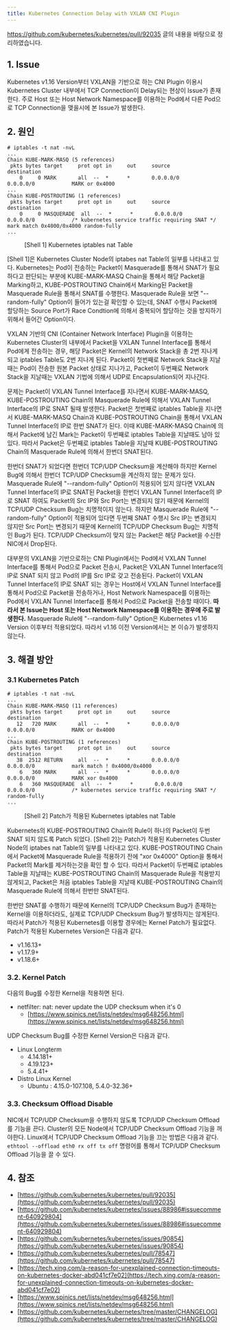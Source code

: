 ```yaml
---
title: Kubernetes Connection Delay with VXLAN CNI Plugin
---
```


https://github.com/kubernetes/kubernetes/pull/92035 글의 내용을 바탕으로 정리하였습니다.

## 1. Issue

Kubernetes v1.16 Version부터 VXLAN을 기반으로 하는 CNI Plugin 이용시 Kubernetes Cluster 내부에서 TCP Connection이 Delay되는 현상이 Issue가 존재한다. 주로 Host 또는 Host Network Namespace를 이용하는 Pod에서 다른 Pod으로 TCP Connection을 맺을시에 본 Issue가 발생한다.

## 2. 원인

```shell
# iptables -t nat -nvL
...
Chain KUBE-MARK-MASQ (5 references)
 pkts bytes target     prot opt in     out     source               destination
    0     0 MARK       all  --  *      *       0.0.0.0/0            0.0.0.0/0            MARK or 0x4000
...
Chain KUBE-POSTROUTING (1 references)
 pkts bytes target     prot opt in     out     source               destination
    0     0 MASQUERADE  all  --  *      *       0.0.0.0/0            0.0.0.0/0            /* kubernetes service traffic requiring SNAT */ mark match 0x4000/0x4000 random-fully
...
```
<figure>
<figcaption class="caption">[Shell 1] Kubernetes iptables nat Table</figcaption>
</figure>

[Shell 1]은 Kubernetes Cluster Node의 iptabes nat Table의 일부를 나타내고 있다. Kubernetes는 Pod이 전송하는 Packet이 Masquerade를 통해서 SNAT가 필요하다고 판단되는 부분에 KUBE-MARK-MASQ Chain을 통해서 해당 Packet을 Marking하고, KUBE-POSTROUTING Chain에서 Marking된 Packet을 Masquerade Rule을 통해서 SNAT를 수행한다. Masquerade Rule을 보면 "\-\-random-fully" Option이 들어가 있는걸 확인할 수 있는데, SNAT 수행시 Packet에 할당하는 Source Port가 Race Condtion에 의해서 중복되어 할당하는 것을 방지하기 위해서 들어간 Option이다.

VXLAN 기반의 CNI (Container Network Interface) Plugin을 이용하는 Kubernetes Cluster의 내부에서 Packet을 VXLAN Tunnel Interface를 통해서 Pod에게 전송하는 경우, 해당 Packet은 Kernel의 Network Stack을 총 2번 지나게 되고 iptables Table도 2번 지나게 된다. Packet이 첫번째로 Network Stack을 지날때는 Pod이 전송한 원본 Packet 상태로 지나가고, Packet이 두번째로 Network Stack을 지날때는 VXLAN 기법에 의해서 UDP로 Encapsulation되어 지나간다.

문제는 Packet이 VXLAN Tunnel Interface를 지나면서 KUBE-MARK-MASQ, KUBE-POSTROUTING Chain의 Masquerade Rule에 의해서 VXLAN Tunnel Interface의 IP로 SNAT 될때 발생한다. Packet은 첫번째로 iptables Table을 지나면서 KUBE-MARK-MASQ Chain과 KUBE-POSTROUTING Chain을 통해서 VXLAN Tunnel Interface의 IP로 한번 SNAT가 된다. 이때 KUBE-MARK-MASQ Chain에 의해서 Packet에 남긴 Mark는 Packet이 두번째로 iptables Table을 지날때도 남아 있있다. 따라서 Packet은 두번째로 iptables Table을 지날때 KUBE-POSTROUTING Chain의 Masquerade Rule에 의해서 한번더 SNAT된다.

한번더 SNAT가 되었다면 한번더 TCP/UDP Checksum을 계산해야 하지만 Kernel Bug에 의해서 한번더 TCP/UDP Checksum을 계산하지 않는 문제가 있다. Masquerade Rule에 "\-\-random-fully" Option이 적용되어 있지 않다면 VXLAN Tunnel Interface의 IP로 SNAT된 Packet을 한번더 VXLAN Tunnel Interface의 IP로 SNAT 하여도 Packet의 Src IP와 Src Port는 변경되지 않기 때문에 Kernel의 TCP/UDP Checksum Bug는 치명적이지 않는다. 하지만 Masquerade Rule에 "\-\-random-fully" Option이 적용되어 있다면 두번째 SNAT 수행시 Src IP는 변경되지 않지만 Src Port는 변경되기 때문에 Kernel의 TCP/UDP Checksum Bug는 치명적인 Bug가 된다. TCP/UDP Checksum이 맞지 않는 Packet은 해당 Packet을 수신한 NIC에서 Drop된다.

대부분의 VXLAN을 기반으로하는 CNI Plugin에서는 Pod에서 VXLAN Tunnel Interface를 통해서 Pod으로 Packet 전송시, Packet은 VXLAN Tunnel Interface의 IP로 SNAT 되지 않고 Pod의 IP를 Src IP로 갖고 전송된다. Packet이 VXLAN Tunnel Interface의 IP로 SNAT 되는 경우는 Host에서 VXLAN Tunnel Interface를 통해서 Pod으로 Packet을 전송하거나, Host Network Namespace를 이용하는 Pod에서 VXLAN Tunnel Interface를 통해서 Pod으로 Packet을 전송할 때이다. **따라서 본 Issue는 Host 또는 Host Network Namespace를 이용하는 경우에 주로 발생한다.** Masquerade Rule에 "\-\-random-fully" Option은 Kubernetes v1.16 Version 이후부터 적용되었다. 따라서 v1.16 이전 Version에서는 본 이슈가 발생하지 않는다.

## 3. 해결 방안

### 3.1 Kubernetes Patch

```shell
# iptables -t nat -nvL
...
Chain KUBE-MARK-MASQ (11 references)
 pkts bytes target     prot opt in     out     source               destination
   12   720 MARK       all  --  *      *       0.0.0.0/0            0.0.0.0/0            MARK or 0x4000
...
Chain KUBE-POSTROUTING (1 references)
 pkts bytes target     prot opt in     out     source               destination
   38  2512 RETURN     all  --  *      *       0.0.0.0/0            0.0.0.0/0            mark match ! 0x4000/0x4000
    6   360 MARK       all  --  *      *       0.0.0.0/0            0.0.0.0/0            MARK xor 0x4000
    6   360 MASQUERADE  all  --  *      *       0.0.0.0/0            0.0.0.0/0            /* kubernetes service traffic requiring SNAT */ random-fully
...
```
<figure>
<figcaption class="caption">[Shell 2] Patch가 적용된 Kubernetes iptables nat Table</figcaption>
</figure>

Kubernetes의 KUBE-POSTROUTING Chain의 Rule이 하나의 Packet이 두번 SNAT 되지 않도록 Patch 되었다. [Shell 2]는 Patch가 적용된 Kubernetes Cluster Node의 iptabes nat Table의 일부를 나타내고 있다. KUBE-POSTROUTING Chain에서 Packet에 Masquerade Rule을 적용하기 전에 "xor 0x4000" Option을 통해서 Packet의 Mark를 제거하는것을 확인 할 수 있다. 따라서 Packet이 두번째로 iptables Table을 지날때는 KUBE-POSTROUTING Chain의 Masquerade Rule을 적용받지 않게되고, Packet은 처음 iptables Table을 지날때 KUBE-POSTROUTING Chain의 Masquerade Rule에 의해서 한번만 SNAT된다. 

한번만 SNAT를 수행하기 때문에 Kernel의 TCP/UDP Checksum Bug가 존재하는 Kernel을 이용하더라도, 실제로 TCP/UDP Checksum Bug가 발생하지는 않게된다. 따라서 Patch가 적용된 Kubernetes를 이용할 경우에는 Kernel Patch가 필요없다. Patch가 적용된 Kubernetes Version은 다음과 같다.

* v1.16.13+
* v1.17.9+
* v1.18.6+

### 3.2. Kernel Patch

다음의 Bug를 수정한 Kernel을 적용하면 된다.

* netfilter: nat: never update the UDP checksum when it's 0
  * [https://www.spinics.net/lists/netdev/msg648256.html](https://www.spinics.net/lists/netdev/msg648256.html)

UDP Checksum Bug를 수정한 Kernel Version은 다음과 같다.

* Linux Longterm
  * 4.14.181+
  * 4.19.123+
  * 5.4.41+
* Distro Linux Kernel
  * Ubuntu : 4.15.0-107.108, 5.4.0-32.36+

### 3.3. Checksum Offload Disable

NIC에서 TCP/UDP Checksum을 수행하지 않도록 TCP/UDP Checksum Offload를 기능을 끈다. Cluster의 모든 Node에서 TCP/UDP Checksum Offload 기능을 꺼야한다. Linux에서 TCP/UDP Checksum Offload 기능을 끄는 방법은 다음과 같다. `ethtool --offload eth0 rx off tx off` 명령어를 통해서 TCP/UDP Checksum Offload 기능을 끌 수 있다.

## 4. 참조

* [https://github.com/kubernetes/kubernetes/pull/92035](https://github.com/kubernetes/kubernetes/pull/92035)
* [https://github.com/kubernetes/kubernetes/issues/88986#issuecomment-640929804](https://github.com/kubernetes/kubernetes/issues/88986#issuecomment-640929804)
* [https://github.com/kubernetes/kubernetes/issues/90854](https://github.com/kubernetes/kubernetes/issues/90854)
* [https://github.com/kubernetes/kubernetes/pull/78547](https://github.com/kubernetes/kubernetes/pull/78547)
* [https://tech.xing.com/a-reason-for-unexplained-connection-timeouts-on-kubernetes-docker-abd041cf7e02](https://tech.xing.com/a-reason-for-unexplained-connection-timeouts-on-kubernetes-docker-abd041cf7e02)
* [https://www.spinics.net/lists/netdev/msg648256.html](https://www.spinics.net/lists/netdev/msg648256.html)
* [https://github.com/kubernetes/kubernetes/tree/master/CHANGELOG](https://github.com/kubernetes/kubernetes/tree/master/CHANGELOG)
